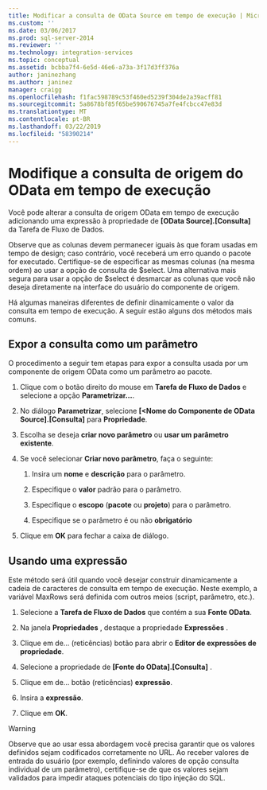 ```yaml
---
title: Modificar a consulta de OData Source em tempo de execução | Microsoft Docs
ms.custom: ''
ms.date: 03/06/2017
ms.prod: sql-server-2014
ms.reviewer: ''
ms.technology: integration-services
ms.topic: conceptual
ms.assetid: bcbba7f4-6e5d-46e6-a73a-3f17d3ff376a
author: janinezhang
ms.author: janinez
manager: craigg
ms.openlocfilehash: f1fac598789c53f460ed5239f304de2a39acff81
ms.sourcegitcommit: 5a8678bf85f65be590676745a7fe4fcbcc47e83d
ms.translationtype: MT
ms.contentlocale: pt-BR
ms.lasthandoff: 03/22/2019
ms.locfileid: "58390214"
---
```

# <a name="modify-odata-source-query-at-runtime"></a>Modifique a consulta de origem do OData em tempo de execução
  Você pode alterar a consulta de origem OData em tempo de execução adicionando uma expressão à propriedade de **[OData Source].[Consulta]** da Tarefa de Fluxo de Dados.  
  
 Observe que as colunas devem permanecer iguais às que foram usadas em tempo de design; caso contrário, você receberá um erro quando o pacote for executado. Certifique-se de especificar as mesmas colunas (na mesma ordem) ao usar a opção de consulta de $select. Uma alternativa mais segura para usar a opção de $select é desmarcar as colunas que você não deseja diretamente na interface do usuário do componente de origem.  
  
 Há algumas maneiras diferentes de definir dinamicamente o valor da consulta em tempo de execução. A seguir estão alguns dos métodos mais comuns.  
  
## <a name="exposing-the-query-as-a-parameter"></a>Expor a consulta como um parâmetro  
 O procedimento a seguir tem etapas para expor a consulta usada por um componente de origem OData como um parâmetro ao pacote.  
  
1.  Clique com o botão direito do mouse em **Tarefa de Fluxo de Dados** e selecione a opção **Parametrizar...**.  
  
2.  No diálogo **Parametrizar**, selecione **[\<Nome do Componente de OData Source].[Consulta]** para **Propriedade**.  
  
3.  Escolha se deseja **criar novo parâmetro** ou **usar um parâmetro existente**.  
  
4.  Se você selecionar **Criar novo parâmetro**, faça o seguinte:  
  
    1.  Insira um **nome** e **descrição** para o parâmetro.  
  
    2.  Especifique o **valor** padrão para o parâmetro.  
  
    3.  Especifique o **escopo** (**pacote** ou **projeto**) para o parâmetro.  
  
    4.  Especifique se o parâmetro é ou não **obrigatório**  
  
5.  Clique em **OK** para fechar a caixa de diálogo.  
  
## <a name="using-an-expression"></a>Usando uma expressão  
 Este método será útil quando você desejar construir dinamicamente a cadeia de caracteres de consulta em tempo de execução. Neste exemplo, a variável MaxRows será definida com outros meios (script, parâmetro, etc.).  
  
1.  Selecione a **Tarefa de Fluxo de Dados** que contém a sua **Fonte OData**.  
  
2.  Na janela **Propriedades** , destaque a propriedade **Expressões** .  
  
3.  Clique em de... (reticências) botão para abrir o **Editor de expressões de propriedade**.  
  
4.  Selecione a propriedade de **[Fonte do OData].[Consulta]** .  
  
5.  Clique em de... botão (reticências) **expressão**.  
  
6.  Insira a **expressão**.  
  
7.  Clique em **OK**.  
  
> [!WARNING]  
>  Observe que ao usar essa abordagem você precisa garantir que os valores definidos sejam codificados corretamente no URL. Ao receber valores de entrada do usuário (por exemplo, definindo valores de opção consulta individual de um parâmetro), certifique-se de que os valores sejam validados para impedir ataques potenciais do tipo injeção do SQL.  
  
  
